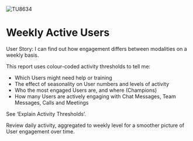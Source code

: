 ![TU8634](https://user-images.githubusercontent.com/69800776/92775793-96457600-f396-11ea-8871-973c0d47fe70.png)

# Weekly Active Users

User Story: I can find out how engagement differs between modalities on a weekly basis.

This report uses colour-coded activity thresholds to tell me:

- Which Users might need help or training
- The effect of seasonality on User numbers and levels of activity
- Who the most engaged Users are, and where (Champions)
- How many Users are actively engaging with Chat Messages, Team Messages, Calls and Meetings

See ‘Explain Activity Thresholds’. 

Review daily activity, aggregated to weekly level for a smoother picture of User engagement over time. 
